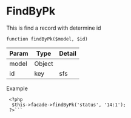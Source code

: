 # FindByPk

This is find a record with determine id

```
function findByPk($model, $id)
```
| Param | Type | Detail |
| -- | -- | -- |
| model | Object |  |
| id | key | sfs |

Example

```
 <?php
  $this->facade->findByPk('status', '14:1');
 ?>```

